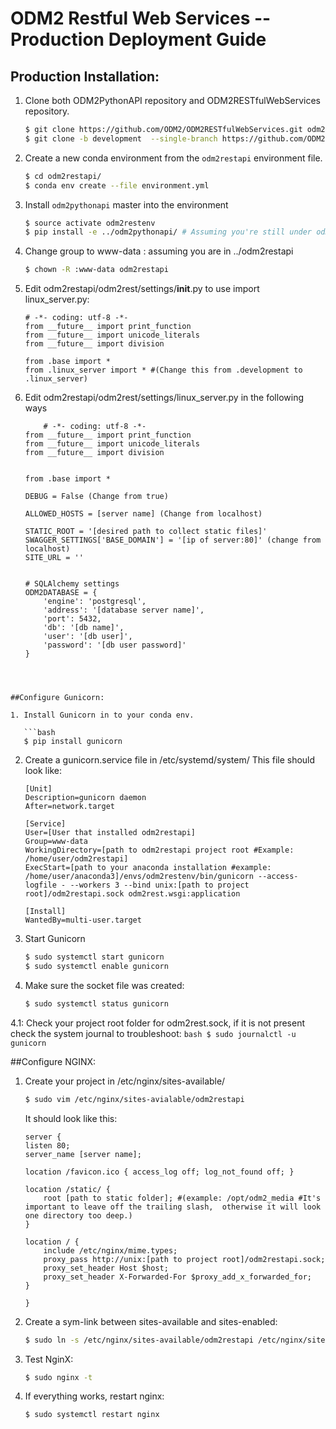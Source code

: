 # ODM2 Restful Web Services -- Production Deployment Guide

## Production Installation:

1. Clone both ODM2PythonAPI repository and ODM2RESTfulWebServices repository.

    ```bash
    $ git clone https://github.com/ODM2/ODM2RESTfulWebServices.git odm2restapi
    $ git clone -b development  --single-branch https://github.com/ODM2/ODM2PythonAPI.git
    ```
    
2. Create a new conda environment from the `odm2restapi` environment file.

   ```bash
   $ cd odm2restapi/
   $ conda env create --file environment.yml
   ```

3. Install `odm2pythonapi` master into the environment

   ```bash
   $ source activate odm2restenv
   $ pip install -e ../odm2pythonapi/ # Assuming you're still under odm2restapi folder
   ```
4. Change group to www-data : assuming you are in ../odm2restapi 

    ```bash
    $ chown -R :www-data odm2restapi
    ```
5. Edit odm2restapi/odm2rest/settings/__init__.py to use import linux_server.py: 

    ```
    # -*- coding: utf-8 -*-
    from __future__ import print_function
    from __future__ import unicode_literals
    from __future__ import division
    
    from .base import *
    from .linux_server import * #(Change this from .development to .linux_server)
    ```

5. Edit odm2restapi/odm2rest/settings/linux_server.py in the following ways

    ```
        # -*- coding: utf-8 -*-
    from __future__ import print_function
    from __future__ import unicode_literals
    from __future__ import division
    
    
    from .base import *
    
    DEBUG = False (Change from true)
    
    ALLOWED_HOSTS = [server name] (Change from localhost)
    
    STATIC_ROOT = '[desired path to collect static files]' 
    SWAGGER_SETTINGS['BASE_DOMAIN'] = '[ip of server:80]' (change from localhost)
    SITE_URL = ''
    
    
    # SQLAlchemy settings
    ODM2DATABASE = {
        'engine': 'postgresql',
        'address': '[database server name]',
        'port': 5432,
        'db': '[db name]',
        'user': '[db user]',
        'password': '[db user password]'
    }
```
    

   
##Configure Gunicorn:

1. Install Gunicorn in to your conda env.

   ```bash
   $ pip install gunicorn
   ```
2. Create a gunicorn.service file in /etc/systemd/system/ This file should look like: 

    ```
    [Unit]
    Description=gunicorn daemon
    After=network.target
    
    [Service]
    User=[User that installed odm2restapi]
    Group=www-data
    WorkingDirectory=[path to odm2restapi project root #Example: /home/user/odm2restapi]
    ExecStart=[path to your anaconda installation #example: /home/user/anaconda3]/envs/odm2restenv/bin/gunicorn --access-logfile - --workers 3 --bind unix:[path to project root]/odm2restapi.sock odm2rest.wsgi:application
    
    [Install]
    WantedBy=multi-user.target
    ```
    
    
3. Start Gunicorn
    ```bash
    $ sudo systemctl start gunicorn
    $ sudo systemctl enable gunicorn
    ```
4. Make sure the socket file was created: 

    ```bash
    $ sudo systemctl status gunicorn
    ```
4.1: Check your project root folder for odm2rest.sock, if it is not present check the system journal to troubleshoot: 
    ```bash
    $ sudo journalctl -u gunicorn
    ```
    
##Configure NGINX:
1. Create your project in /etc/nginx/sites-available/

    ```bash
    $ sudo vim /etc/nginx/sites-avialable/odm2restapi
    ```
    
    It should look like this: 
    ```
    server {
    listen 80;
    server_name [server name];

    location /favicon.ico { access_log off; log_not_found off; }

    location /static/ {
        root [path to static folder]; #(example: /opt/odm2_media #It's important to leave off the trailing slash,  otherwise it will look one directory too deep.)
    }

    location / {
        include /etc/nginx/mime.types;
        proxy_pass http://unix:[path to project root]/odm2restapi.sock;
        proxy_set_header Host $host;
        proxy_set_header X-Forwarded-For $proxy_add_x_forwarded_for;
    }
    
    }
    ```
2. Create a sym-link between sites-available and sites-enabled:

    ```bash
    $ sudo ln -s /etc/nginx/sites-available/odm2restapi /etc/nginx/sites-enabled
    ```
    
3. Test NginX:

    ```bash
    $ sudo nginx -t
    ```

4. If everything works, restart nginx:

    ```bash
    $ sudo systemctl restart nginx
    ```